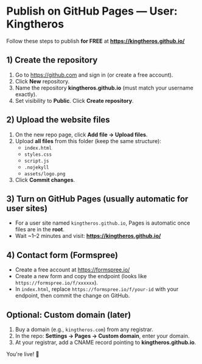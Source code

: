 # Publish on GitHub Pages — User: Kingtheros

Follow these steps to publish **for FREE** at **https://kingtheros.github.io/**

## 1) Create the repository
1. Go to https://github.com and sign in (or create a free account).
2. Click **New** repository.
3. Name the repository **kingtheros.github.io** (must match your username exactly).
4. Set visibility to **Public**. Click **Create repository**.

## 2) Upload the website files
1. On the new repo page, click **Add file → Upload files**.
2. Upload **all files** from this folder (keep the same structure):
   - `index.html`
   - `styles.css`
   - `script.js`
   - `.nojekyll`
   - `assets/logo.png`
3. Click **Commit changes**.

## 3) Turn on GitHub Pages (usually automatic for user sites)
- For a user site named `kingtheros.github.io`, Pages is automatic once files are in the **root**.
- Wait ~1–2 minutes and visit: **https://kingtheros.github.io/**

## 4) Contact form (Formspree)
- Create a free account at https://formspree.io/
- Create a new form and copy the endpoint (looks like `https://formspree.io/f/xxxxxx`).
- In `index.html`, replace `https://formspree.io/f/your-id` with your endpoint, then commit the change on GitHub.

## Optional: Custom domain (later)
1. Buy a domain (e.g., `kingtheros.com`) from any registrar.
2. In the repo: **Settings → Pages → Custom domain**, enter your domain.
3. At your registrar, add a CNAME record pointing to **kingtheros.github.io**.

You're live! 🎉
